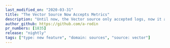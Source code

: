 ```yaml
---
last_modified_on: "2020-03-31"
title: "The Vector Source Now Accepts Metrics"
description: "Until now, the Vector source only accepted logs, now it accepts metrics as well"
author_github: https://github.com/a-rodin
pr_numbers: [1835]
release: "nightly"
tags: ["type: new feature", "domain: sources", "source: vector"]
---
```

